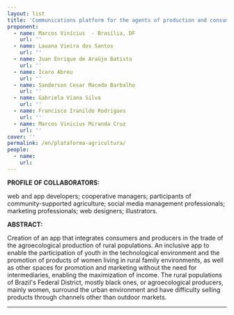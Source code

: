 ```yaml
---
layout: list
title: 'Communications platform for the agents of production and consumption of organic and agroforestry products'
proponent:
  - name: Marcos Vinícius  - Brasília, DF
    url: ''
  - name: Lauana Vieira dos Santos
    url: ''
  - name: Juan Enrique de Araújo Batista
    url: ''
  - name: Ícaro Abreu
    url: ''
  - name: Sanderson Cesar Macedo Barbalho
    url: ''
  - name: Gabriela Viana Silva
    url: ''
  - name: Francisco Iranildo Rodrigues
    url: ''
  - name: Marcos Vinicius Miranda Cruz
    url: ''
cover: ''
permalink: /en/plataforma-agricultura/
people:
  - name: 
    url: 
---
```


**PROFILE OF COLLABORATORS:**
  
web and app developers; cooperative managers; participants of community-supported agriculture; social media management professionals; marketing professionals; web designers; illustrators.

**ABSTRACT:**
  
Creation of an app that integrates consumers and producers in the trade of the agroecological production of rural populations.
An inclusive app to enable the participation of youth in the technological environment and the promotion of products of women living in rural family environments, as well as other spaces for promotion and marketing without the need for intermediaries, enabling the maximization of income. The rural populations of Brazil's Federal District, mostly black ones, or agroecological producers, mainly women, surround the urban environment and have difficulty selling products through channels other than outdoor markets.

---
